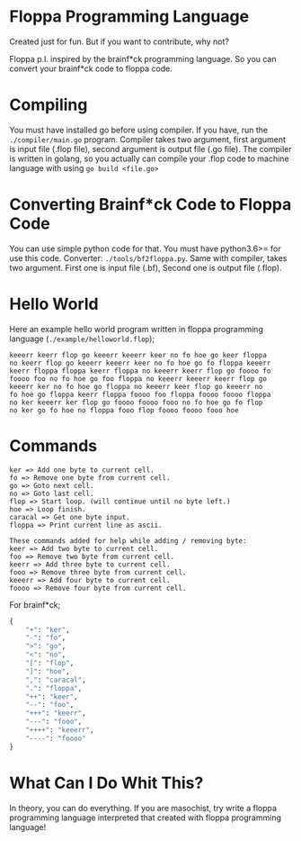 # Floppa Programming Language
Created just for fun. But if you want to contribute, why not?

Floppa p.l. inspired by the brainf\*ck programming language. So you can convert your brainf\*ck code to floppa code.

# Compiling
You must have installed go before using compiler. If you have, run the `./compiler/main.go` program. Compiler takes two argument, first argument is input file (.flop file), second argument is output file (.go file). The compiler is written in golang, so you actually can compile your .flop code to machine language with using `go build <file.go>`

# Converting Brainf*ck Code to Floppa Code
You can use simple python code for that. You must have python3.6>= for use this code. Converter: `./tools/bf2floppa.py`. Same with compiler, takes two argument. First one is input file (.bf), Second one is output file (.flop).

# Hello World
Here an example hello world program written in floppa programming language (`./example/helloworld.flop`);
```flop
keeerr keerr flop go keeerr keeerr keer no fo hoe go keer floppa 
no keerr flop go keeerr keeerr keer no fo hoe go fo floppa keeerr 
keerr floppa floppa keerr floppa no keeerr keerr flop go foooo fo 
foooo foo no fo hoe go foo floppa no keeerr keeerr keerr flop go 
keeerr ker no fo hoe go floppa no keeerr keer flop go keeerr no 
fo hoe go floppa keerr floppa foooo foo floppa foooo foooo floppa 
no ker keeerr ker flop go foooo foooo fooo no fo hoe go fo flop 
no ker go fo hoe no floppa fooo flop foooo foooo fooo hoe
```

# Commands
```
ker => Add one byte to current cell.
fo => Remove one byte from current cell.
go => Goto next cell.
no => Goto last cell.
flop => Start loop. (will continue until no byte left.)
hoe => Loop finish.
caracal => Get one byte input.
floppa => Print current line as ascii.

These commands added for help while adding / removing byte:
keer => Add two byte to current cell.
foo => Remove two byte from current cell.
keerr => Add three byte to current cell.
fooo => Remove three byte from current cell.
keeerr => Add four byte to current cell.
foooo => Remove four byte from current cell.
```
For brainf*ck;
```py
{
    "+": "ker",
    "-": "fo",
    ">": "go",
    "<": "no",
    "[": "flop",
    "]": "hoe",
    ",": "caracal",
    ".": "floppa",
    "++": "keer",
    "--": "foo",
    "+++": "keerr",
    "---": "fooo",
    "++++": "keeerr",
    "----": "foooo"
}
```

# What Can I Do Whit This?
In theory, you can do everything. If you are masochist, try write a floppa programming language interpreted that created with floppa programming language!